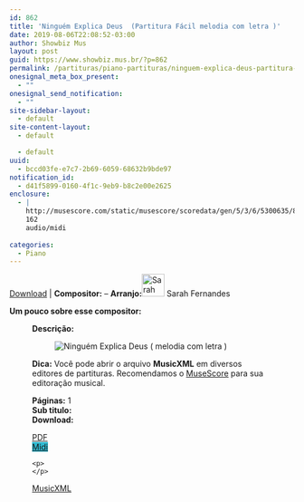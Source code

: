 ```yaml
---
id: 862
title: 'Ninguém Explica Deus  (Partitura Fácil melodia com letra )'
date: 2019-08-06T22:08:52-03:00
author: Showbiz Mus
layout: post
guid: https://www.showbiz.mus.br/?p=862
permalink: /partituras/piano-partituras/ninguem-explica-deus-partitura-facil-melodia-com-letra/
onesignal_meta_box_present:
  - ""
onesignal_send_notification:
  - ""
site-sidebar-layout:
  - default
site-content-layout:
  - default

  - default
uuid:
  - bccd03fe-e7c7-2b69-6059-68632b9bde97
notification_id:
  - d41f5899-0160-4f1c-9eb9-b8c2e00e2625
enclosure:
  - |
    http://musescore.com/static/musescore/scoredata/gen/5/3/6/5300635/8eb2482cc4f8f90c7c7038f6357b7336b7de2782/score.mid
    162
    audio/midi
    
categories:
  - Piano
---
```

[Download](#download "link para download de partitura") | **Compositor:** &#8211; **Arranjo:**<img alt="Sarah Fernandes" class="wp-image-40" width="40" hight="40" sizes="40" src="https://musescore.com/static/musescore/userdata/avatar/0/0/5/24334281.jpg@300x300?cache=1504121530" /> Sarah Fernandes

**Um pouco sobre esse compositor:** <figure class='wp-block-image'> 

**Descrição:** 

<figure class="wp-block-image"><img alt="Ninguém Explica Deus ( melodia com letra )" src="http://musescore.com/static/musescore/scoredata/gen/5/3/6/5300635/8eb2482cc4f8f90c7c7038f6357b7336b7de2782/score_0.png" class="wp-image-500" /> </figure>

**Dica:** Você pode abrir o arquivo **MusicXML** em diversos editores de partituras. Recomendamos o  <a  href="https://www.showbiz.mus.br/musica/o-melhor-editor-de-partitura" title="Editor de Partitura" rel="noopener noreferrer">MuseScore</a> para sua editoração musical. 

  
**Páginas:** 1  
**Sub titulo:**  
<strong id="download">Download:</strong>

<div class="wp-block-columns has-2-columns alignwide has-4-columns">
  <div class="wp-block-column">
    <div class='wp-block-button aligncenter'>
      <a  target='_blank' href='https://musescore.com/static/musescore/scoredata/gen/5/3/6/5300635/8eb2482cc4f8f90c7c7038f6357b7336b7de2782/score_full.pdf' class='wp-block-button__link
         has-background has-vivid-red-background-color' rel="noopener noreferrer">PDF</a>
    </div>
  </div>
  
  <div class="wp-block-column">
    <div class='wp-block-button aligncenter'>
      <a  target='_blank' href='http://musescore.com/static/musescore/scoredata/gen/5/3/6/5300635/8eb2482cc4f8f90c7c7038f6357b7336b7de2782/score.mid' class='wp-block-button__link has-background' style='background-color:#2eb9d1' rel="noopener noreferrer">Midi</a>
    </div>
    
    <p>
    </p>
  </div>
  
  <div class="wp-block-column">
    <div class='wp-block-button aligncenter'>
      <a  target='_blank' href='http://musescore.com/static/musescore/scoredata/gen/5/3/6/5300635/8eb2482cc4f8f90c7c7038f6357b7336b7de2782/score.mxl' class='wp-block-button__link has-background has-very-dark-gray-background-color' rel="noopener noreferrer">MusicXML</a>
    </div>
  </div>
  
  <div class="wp-block-column">
  </div>
</div>